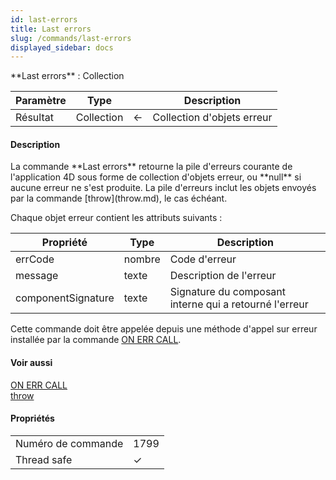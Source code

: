 ```yaml
---
id: last-errors
title: Last errors
slug: /commands/last-errors
displayed_sidebar: docs
---
```


<!--REF #_command_.Last errors.Syntax-->**Last errors**  : Collection<!-- END REF-->
<!--REF #_command_.Last errors.Params-->
| Paramètre | Type |  | Description |
| --- | --- | --- | --- |
| Résultat | Collection | &#8592; | Collection d'objets erreur |

<!-- END REF-->

#### Description 

<!--REF #_command_.Last errors.Summary-->La commande **Last errors** retourne la pile d'erreurs courante de l'application 4D sous forme de collection d'objets erreur, ou **null** si aucune erreur ne s'est produite.<!-- END REF--> La pile d'erreurs inclut les objets envoyés par la commande [throw](throw.md), le cas échéant.

Chaque objet erreur contient les attributs suivants :

| **Propriété**      | **Type** | **Description**                                        |
| ------------------ | -------- | ------------------------------------------------------ |
| errCode            | nombre   | Code d'erreur                                          |
| message            | texte    | Description de l'erreur                                |
| componentSignature | texte    | Signature du composant interne qui a retourné l'erreur |

Cette commande doit être appelée depuis une méthode d'appel sur erreur installée par la commande [ON ERR CALL](on-err-call.md).


#### Voir aussi 

[ON ERR CALL](on-err-call.md)  
[throw](throw.md)  

#### Propriétés

|  |  |
| --- | --- |
| Numéro de commande | 1799 |
| Thread safe | &check; |


